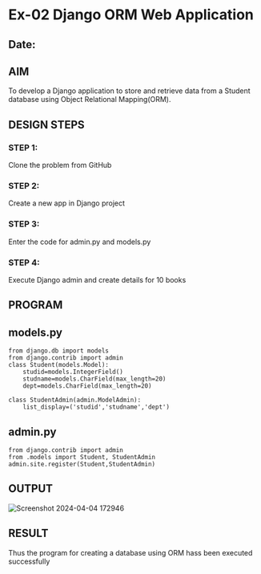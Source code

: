# Ex-02 Django ORM Web Application
## Date: 

## AIM
To develop a Django application to store and retrieve data from a Student database using Object Relational Mapping(ORM).

## DESIGN STEPS

### STEP 1:
Clone the problem from GitHub

### STEP 2:
Create a new app in Django project

### STEP 3:
Enter the code for admin.py and models.py

### STEP 4:
Execute Django admin and create details for 10 books

## PROGRAM
## models.py
```
from django.db import models
from django.contrib import admin
class Student(models.Model):
    studid=models.IntegerField()
    studname=models.CharField(max_length=20)
    dept=models.CharField(max_length=20)

class StudentAdmin(admin.ModelAdmin):
    list_display=('studid','studname','dept')
```
## admin.py
```
from django.contrib import admin
from .models import Student, StudentAdmin
admin.site.register(Student,StudentAdmin)
```

## OUTPUT
![Screenshot 2024-04-04 172946](https://github.com/pradeepasri26/ORM/assets/131433142/0b45f9e1-6cd2-432c-9526-7e318e493e83)

## RESULT
Thus the program for creating a database using ORM hass been executed successfully

